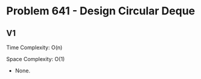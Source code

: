 # Problem 641 - Design Circular Deque

## V1

Time Complexity: O(n)

Space Complexity: O(1)

- None.
